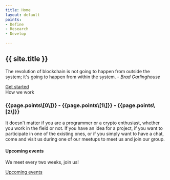 ```yaml
---
title: Home
layout: default
points:
- Define
- Research
- Develop

---
```

<!-- Start banner Section -->
<section class="parallax screen-height" data-overlay-dark="5" data-background="assets/img/slider/background.png">
<div class="absolute-middle-center z-index-1 width-100">
<div class="container">
<div class="row">
<div class="col-md-12">
<div class="text-center center-col width-80 xs-width-100">
<h1 class="text-white font-size50 md-font-size42 sm-font-size28 font-weight-700">{{ site.title }}</h1>
<p class="text-white width-80 xs-width-100 center-col font-size16 line-height-30 xs-font-size14 xs-line-height-26">
The revolution of blockchain is not going to happen from outside the system; it's going to happen from within the system.
- <i>Brad Garlinghouse</i></p>
<a class="butn medium theme font-size22 font-weight-650" href="https://zbrd.org/guides/2019/02/27/Setup-ZBD-Collaboration-environment.html"><span>Get started</span></a>
</div>
</div>
</div>
</div>
</div>
</section>
<!-- end banner Section -->

<!-- start we work section -->
<section class="bg-very-light-gray">
<div class="container">
<div class="section-heading" font-size18><span>How we work</span>
<h3>{{page.points\[0\]}} - {{page.points\[1\]}} - {{page.points\[2\]}}</h3>
<p class="width-55 sm-width-75 xs-width-95">
It doesn't matter if you are a programmer or a crypto enthusiast, whether you work in the field or not. If you have an idea for a project, if you want to participate in one of the existing ones, or if you simply want to have a chat, come and visit us during one of our meetups to meet us and join our group.
</p>
</div>
</div>

<!-- end we work section -->

<!-- start feature section -->

<section class="bg-very-light-gray">
<div class="container">
<div class="section-heading"><h4>Upcoming events</h4>
<p class="width-55 sm-width-75 xs-width-95">
We meet every two weeks, join us!
</p>
<a class="butn medium theme margin-20px-top" font-size18 font-weight-650 href="https://www.meetup.com/zurichblockchainrnd/events/"><span>Upcoming events</span></a>
</div>
</div>

<!-- end feature section -->

